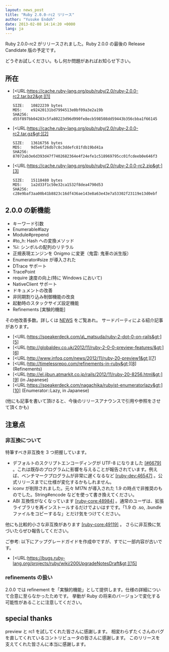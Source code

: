 ```yaml
---
layout: news_post
title: "Ruby 2.0.0-rc2 リリース"
author: "Yusuke Endoh"
date: 2013-02-08 14:14:20 +0000
lang: ja
---
```


Ruby 2.0.0-rc2 がリリースされました。Ruby 2.0.0 の最後の Release Candidate 版の予定です。

どうぞお試しください。もし何か問題があればお知らせ下さい。

## 所在

* [&lt;URL:https://cache.ruby-lang.org/pub/ruby/2.0/ruby-2.0.0-rc2.tar.bz2&gt;][1]

      SIZE:   10822239 bytes
      MD5:    e92420131bd7994513e0bf09a3e2a19b
      SHA256: d55f897bb04283c5fa80223d96d990fe8ecb598508dd59443b356cbba1f66145

* [&lt;URL:https://cache.ruby-lang.org/pub/ruby/2.0/ruby-2.0.0-rc2.tar.gz&gt;][2]

      SIZE:   13616756 bytes
      MD5:    9d5e6f26db7c8c3ddefc81fdb19bd41a
      SHA256: 87072ab3e6d393d47f7402682364e4f24efe1c518969795cc01fcdeeb0e646f3

* [&lt;URL:https://cache.ruby-lang.org/pub/ruby/2.0/ruby-2.0.0-rc2.zip&gt;][3]

      SIZE:   15118480 bytes
      MD5:    1a2d33f1c50e32ca1532f8dea4790d53
      SHA256: c28e9baf3aa00b41b8823c16df436ae143e8a63e43e7a53302f23119e13d0ebf

## 2.0.0 の新機能

* キーワード引数
* Enumerable#lazy
* Module#prepend
* \#to\_h: Hash への変換メソッド
* %i: シンボルの配列のリテラル
* 正規表現エンジンを Onigmo に変更（鬼雲: 鬼車の派生版）
* Enumerator#size が導入された
* DTrace サポート
* TracePoint
* require 速度の向上(特に Windows において)
* NativeClient サポート
* ドキュメントの改善
* 非同期割り込み制御機能の改良
* 起動時のスタックサイズ設定機能
* Refinements \[実験的機能\]

その他改善多数。詳しくは [NEWS][4] をご覧あれ。 サードパーティによる紹介記事があります。

* [&lt;URL:https://speakerdeck.com/a\_matsuda/ruby-2-dot-0-on-rails&gt;][5]
* [&lt;URL:http://globaldev.co.uk/2012/11/ruby-2-0-0-preview-features/&gt;][6]
* [&lt;URL:http://www.infoq.com/news/2012/11/ruby-20-preview1&gt;][7]
* [&lt;URL:http://timelessrepo.com/refinements-in-ruby&gt;][8]
  (Refinements)
* [&lt;URL:http://el.jibun.atmarkit.co.jp/rails/2012/11/ruby-20-8256.html&gt;][9]
  (in Japanese)
* [&lt;URL:https://speakerdeck.com/nagachika/rubyist-enumeratorlazy&gt;][10]
  (Enumerator::Lazy, in Japanese)

(他にも記事を書いて頂けると、今後のリリースアナウンスで引用や参照をさせて頂くかも)

## 注意点

### 非互換について

特筆すべき非互換を 3 つ把握しています。

* デフォルトのスクリプトエンコーディングが UTF-8 になりました [\[#6679\]][11]
  。これは既存のプログラムに影響を与えることが報告されています。例えば、ベンチマークプログラムが非常に遅くなるなど
  [\[ruby-dev:46547\]][12] 。公式リリースまでに仕様が変化するかもしれません。
* iconv が削除されました。元々 M17N が導入された 1.9 の時点で非推奨のものでした。String#encode
  などを使って書き換えてください。
* ABI 互換性がなくなっています [\[ruby-core:48984\]][13]
  。通常のユーザは、拡張ライブラリを再インストールするだけでよいはすです。「1.9 の .so, .bundle
  ファイルをコピーするな」とだけ気をつけてください。

他にも比較的小さな非互換があります [\[ruby-core:49119\]][14] 。 さらに非互換に気づいたらぜひ報告してください。

ご参考: 以下にアップグレードガイドを作成中ですが、すでに一部内容が古いです。

* [&lt;URL:https://bugs.ruby-lang.org/projects/ruby/wiki/200UpgradeNotesDraft&gt;][15]

### refinements の扱い

2\.0.0 では refinement を「実験的機能」として提供します。仕様の詳細について合意に至らなかったためです。 挙動が Ruby
の将来のバージョンで変化する可能性があることに注意してください。

## special thanks

preview と rc1 を試してくれた皆さんに感謝します。 相変わらずたくさんのバグを直してくれているコントリビュータの皆さんに感謝します。
このリリースを支えてくれた皆さんに本当に感謝します。



[1]: https://cache.ruby-lang.org/pub/ruby/2.0/ruby-2.0.0-rc2.tar.bz2
[2]: https://cache.ruby-lang.org/pub/ruby/2.0/ruby-2.0.0-rc2.tar.gz
[3]: https://cache.ruby-lang.org/pub/ruby/2.0/ruby-2.0.0-rc2.zip
[4]: http://svn.ruby-lang.org/repos/ruby/tags/v2_0_0_rc2/NEWS
[5]: https://speakerdeck.com/a_matsuda/ruby-2-dot-0-on-rails
[6]: http://globaldev.co.uk/2012/11/ruby-2-0-0-preview-features/
[7]: http://www.infoq.com/news/2012/11/ruby-20-preview1
[8]: http://timelessrepo.com/refinements-in-ruby
[9]: http://el.jibun.atmarkit.co.jp/rails/2012/11/ruby-20-8256.html
[10]: https://speakerdeck.com/nagachika/rubyist-enumeratorlazy
[11]: https://bugs.ruby-lang.org/issues/6679
[12]: http://blade.nagaokaut.ac.jp/cgi-bin/scat.rb/ruby/ruby-dev/46547
[13]: http://blade.nagaokaut.ac.jp/cgi-bin/scat.rb/ruby/ruby-core/48984
[14]: http://blade.nagaokaut.ac.jp/cgi-bin/scat.rb/ruby/ruby-core/49119
[15]: https://bugs.ruby-lang.org/projects/ruby/wiki/200UpgradeNotesDraft

